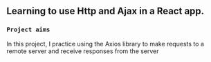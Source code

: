 ## Learning to use Http and Ajax in a React app.

### `Project aims`

In this project, I practice using the Axios library to make requests to a remote server and receive responses from the server
